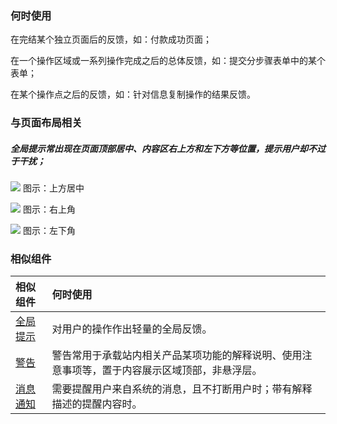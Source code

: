

### 何时使用

在完结某个独立页面后的反馈，如：付款成功页面；

在一个操作区域或一系列操作完成之后的总体反馈，如：提交分步骤表单中的某个表单；

在某个操作点之后的反馈，如：针对信息复制操作的结果反馈。

### 与页面布局相关

##### 全局提示常出现在页面顶部居中、内容区右上方和左下方等位置，提示用户却不过于干扰；



![](https://oteam-tdesign-1258344706.cos.ap-guangzhou.myqcloud.com/site/design/meaaage03.png)
图示：上方居中

![](https://oteam-tdesign-1258344706.cos.ap-guangzhou.myqcloud.com/site/design/td%E9%85%8D%E5%9B%BE/meaaage04.png)
图示：右上角

![](https://oteam-tdesign-1258344706.cos.ap-guangzhou.myqcloud.com/site/design/td%E9%85%8D%E5%9B%BE/meaaage05.png)
图示：左下角




### 相似组件

| 相似组件             | 何时使用                                                     |
| :------------------- | :----------------------------------------------------------- |
| [全局提示](./message)| 对用户的操作作出轻量的全局反馈。 |
| [警告](./Alert)  | 警告常用于承载站内相关产品某项功能的解释说明、使用注意事项等，置于内容展示区域顶部，非悬浮层。 |
| [消息通知](./Notification) | 需要提醒用户来自系统的消息，且不打断用户时；带有解释描述的提醒内容时。 |



